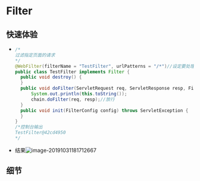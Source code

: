 # Filter

## 快速体验

* ```java
  /*
  过滤指定页面的请求
  */
  @WebFilter(filterName = "TestFilter", urlPatterns = "/*")//设定要处理的页面面
  public class TestFilter implements Filter {
    public void destroy() {
    }
    public void doFilter(ServletRequest req, ServletResponse resp, FilterChain chain) throws ServletException, IOException {
        System.out.println(this.toString());
        chain.doFilter(req, resp);//放行
    }
    public void init(FilterConfig config) throws ServletException {
    }
  }
  /*控制台输出
  TestFilter@42cd4950
  */
  ```

* 结果![image-20191031181712667](image-20191031181712667.png)

## 细节






